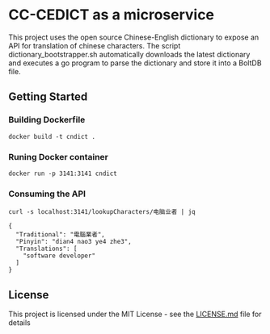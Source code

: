 # CC-CEDICT as a microservice

This project uses the open source Chinese-English dictionary to expose an API for translation of chinese characters. The script dictionary_bootstrapper.sh automatically downloads the latest dictionary and executes a go program to parse the dictionary and store it into a BoltDB file.

## Getting Started

### Building Dockerfile

```
docker build -t cndict .
```

### Runing Docker container

```
docker run -p 3141:3141 cndict
```

### Consuming the API

```
curl -s localhost:3141/lookupCharacters/电脑业者 | jq
```
```
{
  "Traditional": "電腦業者",
  "Pinyin": "dian4 nao3 ye4 zhe3",
  "Translations": [
    "software developer"
  ]
}

```


## License

This project is licensed under the MIT License - see the [LICENSE.md](LICENSE.md) file for details